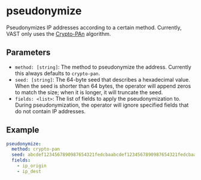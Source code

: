 # pseudonymize

Pseudonymizes IP addresses according to a certain method. Currently, VAST only
uses the [Crypto-PAn](https://en.wikipedia.org/wiki/Crypto-PAn) algorithm.

## Parameters

- `method: [string]`: The method to pseudonymize the address. Currently this
always defaults to `crypto-pan`.
- `seed: [string]`: The 64-byte seed that describes a hexadecimal value. When
the seed is shorter than 64 bytes, the operator will append zeros to match the
size; when it is longer, it will truncate the seed.
- `fields: <list>`: The list of fields to apply the pseudonymization to. During
pseudonymization, the operator will ignore specified fields that do not contain
IP addresses.

## Example

```yaml
pseudonymize:
  method: crypto-pan
  seed: abcdef1234567890987654321fedcbaabcdef1234567890987654321fedcbaab
  fields:
    - ip_origin
    - ip_dest
```
